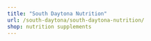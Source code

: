 ```yaml
---
title: "South Daytona Nutrition"
url: /south-daytona/south-daytona-nutrition/
shop: nutrition supplements
---
```

